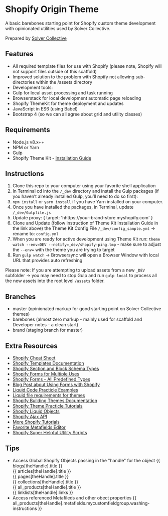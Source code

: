 # Shopify Origin Theme
A basic barebones starting point for Shopify custom theme development with opinionated utilities used by Solver Collective.

Prepared by [Solver Collective](https://www.solvercollective.com)

## Features
- All required template files for use with Shopify (please note, Shopify will not support files outside of this scaffold)
- Improved solution to the problem with Shopify not allowing sub-directories within the /assets directory
- Development tools: 
- Gulp for local asset processing and task running
- Browserstack for local development automatic page reloading
- Shopify ThemeKit for theme deployment and updates 
- JavaScript in ES6 (using Babel)
- Bootstrap 4 (so we can all agree about grid and utility classes)

## Requirements
- Node.js v8.x++
- NPM or Yarn
- Gulp
- Shopify Theme Kit - [Installation Guide](https://shopify.github.io/themekit/#installation)

## Instructions
1. Clone this repo to your computer using your favorite shell application
2. In Terminal cd into the `/_dev` directory and install the Gulp packages (if you haven’t already installed Gulp, you’ll need to do so first):
3. `npm install` or `yarn install` if you have Yarn installed on your computer.
4. Once you have installed the packages, in Terminal, update `/_dev/Gulpfile.js`
5. Update proxy: { target: 'hhttps://your-brand-store.myshopify.com' }
7. Clone and Update (follow instruction of Theme Kit Installation Guide in the link above) the Theme Kit Config File `/_dev/config_sample.yml` -> rename to: `config.yml`
8. When you are ready for active development using Theme Kit run: `theme watch --env=DEV --notify=_dev/shopify-ping.tmp` - make sure to adjust the `--env=` with the theme you are trying to target
9. Run `gulp watch` -> Browsersync will open a Browser Window with local URL that provides auto refreshing

Please note: If you are attempting to upload assets from a new `_DEV` subfolder -> you may need to stop Gulp and run `gulp local` to process all the new assets into the root level `/assets` folder.

## Branches
- master (opinionated markup for good starting point on Solver Collective themes)
- barebones (almost zero markup - mainly used for scaffold and Developer notes - a clean start)
- brand (staging branch for master)

## Extra Resources
- [Shopify Cheat Sheet](https://www.shopify.com/partners/shopify-cheat-sheet)
- [Shopify Templates Documentation](https://help.shopify.com/en/themes/development/templates)
- [Shopify Section and Block Schema Types](https://help.shopify.com/en/themes/development/theme-editor/settings-schema)
- [Shopify Forms for Multiple Uses](https://help.shopify.com/en/themes/customization/forms)
- [Shopify Forms - All Predefined Types](https://help.shopify.com/en/themes/liquid/tags/theme-tags#form)
- [Blog Post about Using Forms with Shopify](https://www.shopify.com/partners/blog/build-forms-on-shopify)
- [Liquid Code Practicle Examples](https://shopify.github.io/liquid-code-examples/)
- [Liquid file requirements for themes](https://help.shopify.com/en/themes/development/theme-store-requirements/theme-file-requirements)
- [Shopify Building Themes Documentation](https://help.shopify.com/en/themes/development)
- [Shopify Theme Practicle Tutorials](https://help.shopify.com/en/themes/customization)
- [Shopify Liquid Objects](https://help.shopify.com/en/themes/liquid/objects)
- [Shopify Ajax API](https://help.shopify.com/en/themes/development/getting-started/using-ajax-api)
- [More Shopify Tutorials](https://www.shopify.com/partners/blog/topics/shopify-tutorials)
- [Favorite Metafields Editor](https://apps.shopify.com/accentuate)
- [Shopify Super Helpful Utility Scripts](https://github.com/Shopify/theme-scripts)

## Tips
- Access Global Shopify Objects passing in the "handle" for the object
{{ blogs[theHandle].title }}  
{{ articles[theHandle].title }}  
{{ pages[theHandle].title }}  
{{ collections[theHandle].title }}  
{{ all_products[theHandle].title }}  
{{ linklists[theHandle].links }}
- Access referenced Metafileds and other obect properties
{{ all_products[theHandle].metafields.mycustomfieldgroup.washing-instructions }}

